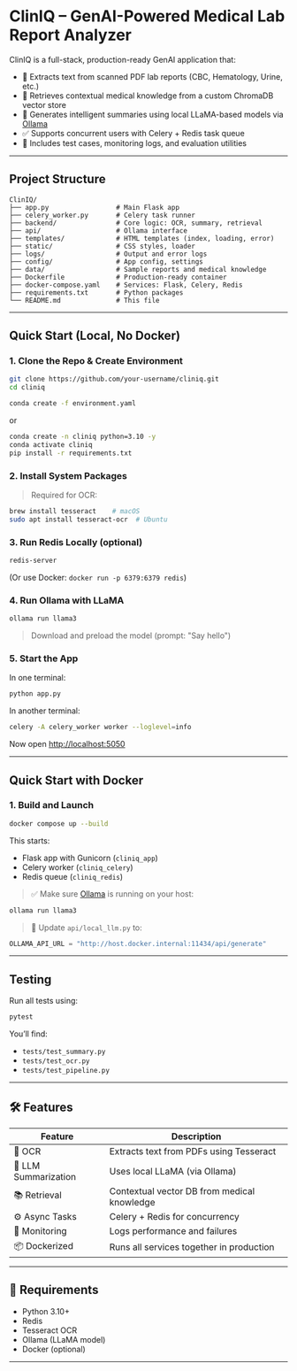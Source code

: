 
# ClinIQ – GenAI-Powered Medical Lab Report Analyzer

ClinIQ is a full-stack, production-ready GenAI application that:
- 🧾 Extracts text from scanned PDF lab reports (CBC, Hematology, Urine, etc.)
- 🧠 Retrieves contextual medical knowledge from a custom ChromaDB vector store
- 🧬 Generates intelligent summaries using local LLaMA-based models via [Ollama](https://ollama.com/)
- ✅ Supports concurrent users with Celery + Redis task queue
- 🧪 Includes test cases, monitoring logs, and evaluation utilities

---

## Project Structure

```
ClinIQ/
├── app.py                 # Main Flask app
├── celery_worker.py       # Celery task runner
├── backend/               # Core logic: OCR, summary, retrieval
├── api/                   # Ollama interface
├── templates/             # HTML templates (index, loading, error)
├── static/                # CSS styles, loader
├── logs/                  # Output and error logs
├── config/                # App config, settings
├── data/                  # Sample reports and medical knowledge
├── Dockerfile             # Production-ready container
├── docker-compose.yaml    # Services: Flask, Celery, Redis
├── requirements.txt       # Python packages
└── README.md              # This file
```

---

## Quick Start (Local, No Docker)

### 1. Clone the Repo & Create Environment

```bash
git clone https://github.com/your-username/cliniq.git
cd cliniq

conda create -f environment.yaml
```
or

```bash
conda create -n cliniq python=3.10 -y
conda activate cliniq
pip install -r requirements.txt 
```

### 2. Install System Packages

> Required for OCR:
```bash
brew install tesseract    # macOS
sudo apt install tesseract-ocr  # Ubuntu
```

### 3. Run Redis Locally (optional)

```bash
redis-server
```

(Or use Docker: `docker run -p 6379:6379 redis`)

### 4. Run Ollama with LLaMA

```bash
ollama run llama3
```

> Download and preload the model (prompt: "Say hello")

### 5. Start the App

In one terminal:
```bash
python app.py
```

In another terminal:
```bash
celery -A celery_worker worker --loglevel=info
```

Now open [http://localhost:5050](http://localhost:5050)

---

## Quick Start with Docker

### 1. Build and Launch

```bash
docker compose up --build
```

This starts:
- Flask app with Gunicorn (`cliniq_app`)
- Celery worker (`cliniq_celery`)
- Redis queue (`cliniq_redis`)

> ✅ Make sure [Ollama](https://ollama.com) is running on your host:  
```bash
ollama run llama3
```

> 🔁 Update `api/local_llm.py` to:
```python
OLLAMA_API_URL = "http://host.docker.internal:11434/api/generate"
```

---

## Testing

Run all tests using:

```bash
pytest
```

You’ll find:
- `tests/test_summary.py`
- `tests/test_ocr.py`
- `tests/test_pipeline.py`

---

## 🛠 Features

| Feature                  | Description |
|--------------------------|-------------|
| 📄 OCR                   | Extracts text from PDFs using Tesseract |
| 🧠 LLM Summarization     | Uses local LLaMA (via Ollama) |
| 📚 Retrieval             | Contextual vector DB from medical knowledge |
| ⚙️ Async Tasks           | Celery + Redis for concurrency |
| 🧪 Monitoring            | Logs performance and failures |
| 📦 Dockerized            | Runs all services together in production |

---

## 📌 Requirements

- Python 3.10+
- Redis
- Tesseract OCR
- Ollama (LLaMA model)
- Docker (optional)

---
